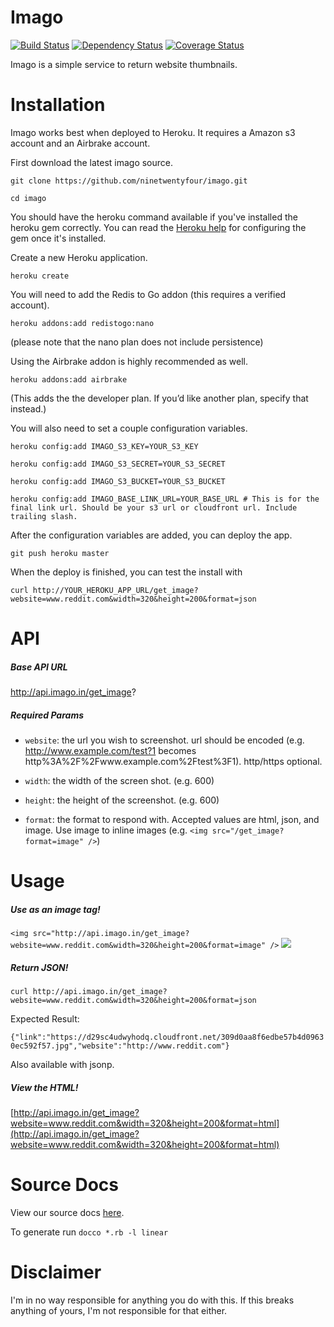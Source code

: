 Imago
====

[![Build Status](https://secure.travis-ci.org/ninetwentyfour/imago.png)](http://travis-ci.org/ninetwentyfour/imago) [![Dependency Status](https://gemnasium.com/ninetwentyfour/imago.png)](https://gemnasium.com/ninetwentyfour/imago) [![Coverage Status](https://coveralls.io/repos/ninetwentyfour/imago/badge.png?branch=master)](https://coveralls.io/r/ninetwentyfour/imago)


Imago is a simple service to return website thumbnails.

Installation
====

Imago works best when deployed to Heroku. It requires a Amazon s3 account and an Airbrake account.

First download the latest imago source.

    git clone https://github.com/ninetwentyfour/imago.git

    cd imago

You should have the heroku command available if you've installed the heroku gem correctly. You can read the [Heroku help](https://devcenter.heroku.com/articles/heroku-command) for configuring the gem once it's installed.

Create a new Heroku application.

    heroku create

You will need to add the Redis to Go addon (this requires a verified account).

    heroku addons:add redistogo:nano

(please note that the nano plan does not include persistence)

Using the Airbrake addon is highly recommended as well.

    heroku addons:add airbrake

(This adds the the developer plan. If you’d like another plan, specify that instead.)

You will also need to set a couple configuration variables.

    heroku config:add IMAGO_S3_KEY=YOUR_S3_KEY

    heroku config:add IMAGO_S3_SECRET=YOUR_S3_SECRET

    heroku config:add IMAGO_S3_BUCKET=YOUR_S3_BUCKET

    heroku config:add IMAGO_BASE_LINK_URL=YOUR_BASE_URL # This is for the final link url. Should be your s3 url or cloudfront url. Include trailing slash.

After the configuration variables are added, you can deploy the app.

    git push heroku master

When the deploy is finished, you can test the install with

    curl http://YOUR_HEROKU_APP_URL/get_image?website=www.reddit.com&width=320&height=200&format=json

API
====

##### Base API URL

http://api.imago.in/get_image?

##### Required Params

- `website`: the url you wish to screenshot. url should be encoded (e.g. http://www.example.com/test?1 becomes http%3A%2F%2Fwww.example.com%2Ftest%3F1). http/https optional.

- `width`: the width of the screen shot. (e.g. 600)

- `height`: the height of the screenshot. (e.g. 600)

- `format`: the format to respond with. Accepted values are html, json, and image. Use image to inline images (e.g. `<img src="/get_image?format=image" />`)

Usage
====

##### Use as an image tag!

`<img src="http://api.imago.in/get_image?website=www.reddit.com&width=320&height=200&format=image" />`
<img src="http://api.imago.in/get_image?website=www.cmsks.com&width=320&height=200&format=image" />

##### Return JSON!

`curl http://api.imago.in/get_image?website=www.reddit.com&width=320&height=200&format=json`

Expected Result:

`{"link":"https://d29sc4udwyhodq.cloudfront.net/309d0aa8f6edbe57b4d09630ec592f57.jpg","website":"http://www.reddit.com"}`

Also available with jsonp.

##### View the HTML!

[http://api.imago.in/get_image?website=www.reddit.com&width=320&height=200&format=html](http://api.imago.in/get_image?website=www.reddit.com&width=320&height=200&format=html)

Source Docs
====

View our source docs [here](http://imago.in/docs/imago.html).

To generate run `docco *.rb -l linear`

Disclaimer
===========

I'm in no way responsible for anything you do with this. If this breaks anything of yours, I'm not responsible for that either.

